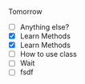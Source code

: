 Tomorrow
- [ ] Anything else?
- [x] Learn Methods
- [x] Learn Methods
- [ ] How to use class
- [ ] Wait
- [ ] fsdf